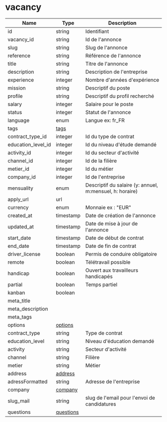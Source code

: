 # vacancy

|Name|Type|Description|
|---|---|---|
id|string|Identifiant|
vacancy_id|string|Id de l'annonce|
slug|string|Slug de l'annonce|
reference|string|Référence de l'annonce|
title|string|Titre de l'annonce|
description|string|Description de l'entreprise|
experience|integer|Nombre d'années d'expérience|
mission|string|Descriptif du poste|
profile|string|Descriptif du profil recherché|
salary|integer|Salaire pour le poste|
status|integer|Statut de l'annonce|
language|enum|Langue ex: fr_FR|
tags|[tags](./tags)||
contract_type_id|integer|Id du type de contrat|
education_level_id|integer|Id du niveau d'étude demandé|
activity_id|integer|Id du secteur d'activité|
channel_id|integer|Id de la filière|
metier_id|integer|Id du métier|
company_id|integer|Id de l'entreprise|
mensuality|enum|Descriptif du salaire (y: annuel, m:mensuel, h: horaire)|
apply_url|url||
currency|enum|Monnaie ex : "EUR" |
created_at|timestamp|Date de création de l'annonce|
updated_at|timestamp|Date de mise à jour de l'annonce|
start_date|timestamp|Date de début de contrat|
end_date|timestamp|Date de fin de contrat|
driver_license|boolean|Permis de conduire obligatoire|
remote|boolean|Télétravail possible|
handicap|boolean|Ouvert aux travailleurs handicapés|
partial|boolean|Temps partiel|
kanban|boolean||
meta_title||
meta_description||
meta_tags||
options|[options](./options)||
contract_type|string|Type de contrat|
education_level|string|Niveau d'éducation demandé|
activity|string|Secteur d'activité|
channel|string|Filière|
metier|string|Métier|
address|[address](./address)||
adressFormatted|string|Adresse de l'entreprise|
company|[company](./company)||
slug_mail|string|slug de l'email pour l'envoi de candidatures|
questions|[questions](./questions)||